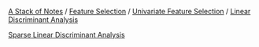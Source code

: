 [A Stack of Notes](a-stack-of-notes) / [Feature Selection](feature-selection) / [Univariate Feature Selection](univariate-feature-selection) / [Linear Discriminant Analysis](linear-discriminant-analysis)

[Sparse Linear Discriminant Analysis](sparse-linear-discriminant-analysis)
